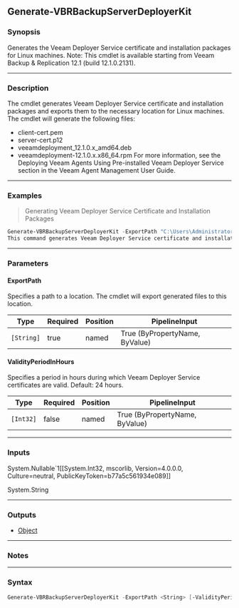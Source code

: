 Generate-VBRBackupServerDeployerKit
-----------------------------------

### Synopsis
Generates the Veeam Deployer Service certificate and installation packages for Linux machines.
Note: This cmdlet is available starting from Veeam Backup & Replication 12.1 (build 12.1.0.2131).

---

### Description

The cmdlet generates Veeam Deployer Service certificate and installation packages and exports them to the necessary location for Linux machines. The cmdlet will generate the following files:
- client-cert.pem
- server-cert.p12
- veeamdeployment_12.1.0.x_amd64.deb
- veeamdeployment-12.1.0.x.x86_64.rpm
For more information, see the Deploying Veeam Agents Using Pre-installed Veeam Deployer Service section in the Veeam Agent Management User Guide.

---

### Examples
> Generating Veeam Deployer Service Certificate and Installation Packages

```PowerShell
Generate-VBRBackupServerDeployerKit -ExportPath "C:\Users\Administrator\Documents"
This command generates Veeam Deployer Service certificate and installation packages to the C:\Users\Administrator\Documents folder.
```

---

### Parameters
#### **ExportPath**
Specifies a path to a location. The cmdlet will export generated files to this location.

|Type      |Required|Position|PipelineInput                 |
|----------|--------|--------|------------------------------|
|`[String]`|true    |named   |True (ByPropertyName, ByValue)|

#### **ValidityPeriodInHours**
Specifies a period in hours during which Veeam Deployer Service certificates are valid.
Default: 24 hours.

|Type     |Required|Position|PipelineInput                 |
|---------|--------|--------|------------------------------|
|`[Int32]`|false   |named   |True (ByPropertyName, ByValue)|

---

### Inputs
System.Nullable`1[[System.Int32, mscorlib, Version=4.0.0.0, Culture=neutral, PublicKeyToken=b77a5c561934e089]]

System.String

---

### Outputs
* [Object](https://learn.microsoft.com/en-us/dotnet/api/System.Object)

---

### Notes

---

### Syntax
```PowerShell
Generate-VBRBackupServerDeployerKit -ExportPath <String> [-ValidityPeriodInHours <Int32>] [<CommonParameters>]
```
